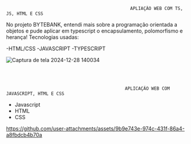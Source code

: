                                                    APLIAÇÃO WEB COM TS, JS, HTML E CSS 

No projeto BYTEBANK, entendi mais sobre a programação orientada a objetos e pude aplicar em typescript o encapsulamento, polomorfismo e herança! 
Tecnologias usadas:

-HTML/CSS
-JAVASCRIPT
-TYPESCRIPT
  


![Captura de tela 2024-12-28 140034](https://github.com/user-attachments/assets/b35ff9ef-6762-45e3-89ad-9a995ae3ec32)




<br><br>



                                                 APLICAÇÃO WEB COM JAVASCRIPT, HTML E CSS  

                                                 
- Javascript
- HTML
- CSS



https://github.com/user-attachments/assets/9b9e743e-974c-431f-86a4-a8fbdcb4b70a





                                                              

